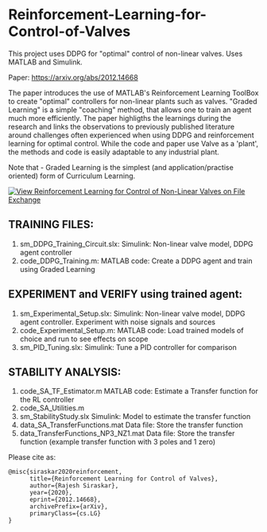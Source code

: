 # Reinforcement-Learning-for-Control-of-Valves
This project uses DDPG for "optimal" control of non-linear valves. Uses MATLAB and Simulink. 

Paper: https://arxiv.org/abs/2012.14668

The paper introduces the use of MATLAB's Reinforcement Learning ToolBox to create "optimal" controllers for non-linear plants such as valves. "Graded Learning" is a simple "coaching" method, that allows one to train an agent much more efficiently. The paper highligths the learnings during the research and links the observations to previously published literature around challenges often experienced when using DDPG and reinforcement learning for optimal control. While the code and paper use Valve as a 'plant', the methods and code is easily adaptable to any industrial plant.

Note that - Graded Learning is the simplest (and application/practise oriented) form of Curriculum Learning. 

[![View Reinforcement Learning for Control of Non-Linear Valves on File Exchange](https://www.mathworks.com/matlabcentral/images/matlab-file-exchange.svg)](https://in.mathworks.com/matlabcentral/fileexchange/87132-reinforcement-learning-for-control-of-non-linear-valves)

TRAINING FILES:
---------------
1. sm_DDPG_Training_Circuit.slx: 	Simulink: Non-linear valve model, DDPG agent controller
2. code_DDPG_Training.m:		MATLAB code: Create a DDPG agent and train using Graded Learning   

EXPERIMENT and VERIFY using trained agent:
------------------------------------------
1. sm_Experimental_Setup.slx:		Simulink: Non-linear valve model, DDPG agent controller. Experiment with noise signals and sources
2. code_Experimental_Setup.m:		MATLAB code: Load trained models of choice and run to see effects on scope
3. sm_PID_Tuning.slx:			Simulink: Tune a PID controller for comparison

STABILITY ANALYSIS:
-------------------
1. code_SA_TF_Estimator.m               MATLAB code: Estimate a Transfer function for the RL controller
2. code_SA_Utilities.m
3. sm_StabilityStudy.slx                Simulink: Model to estimate the transfer function
4. data_SA_TransferFunctions.mat    	Data file: Store the transfer function    
5. data_TransferFunctions_NP3_NZ1.mat   Data file: Store the transfer function (example transfer function with 3 poles and 1 zero)


Please cite as:
```
@misc{siraskar2020reinforcement,
      title={Reinforcement Learning for Control of Valves}, 
      author={Rajesh Siraskar},
      year={2020},
      eprint={2012.14668},
      archivePrefix={arXiv},
      primaryClass={cs.LG}
}
```
